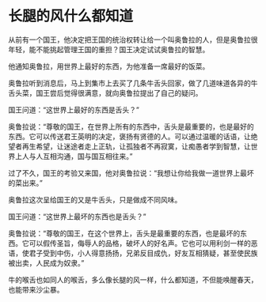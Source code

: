 # 长腿的风什么都知道

从前有一个国王，他决定把王国的统治权转让给一个叫奥鲁拉的人，但是奥鲁拉很年轻，能不能挑起管理王国的重担？国王决定试试奥鲁拉的智慧。 

他通知奥鲁拉，用世界上最好的东西，为他准备一席最好的饭菜。 

奥鲁拉听到消息后，马上到集市上去买了几条牛舌头回家，做了几道味道各异的牛舌头菜，国王尝后觉得很满意，就向奥鲁拉提出了自己的疑问。 

国王问道：“这世界上最好的东西是舌头？” 

奥鲁拉说：“尊敬的国王，在世界上所有的东西中，舌头是最重要的，也是最好的东西。它可以传送君王英明的决定，褒扬有贤德的人。可以通过温暖的话语，让绝望者再生希望，让迷途者走上正轨，让孤独者不再寂寞，让痴愚者学到智慧，让世界上人与人互相沟通，国与国互相往来。” 

过了不久，国王的考验又来国，他对奥鲁拉说：“我想让你给我做一道世界上最坏的菜出来。” 

奥鲁拉这次呈给国王的又是牛舌头，只是做成不同风味。 

国王问道：“这世界上最坏的东西也是舌头？” 

奥鲁拉说：“尊敬的国王，在这个世界上，舌头是最重要的东西，也是最坏的东西。它可以假传圣旨，侮辱人的品格，破坏人的好名声。它也可以用利剑一样的恶语，使君子受到中伤，小人得意扬扬，兄弟反目成仇，好友互相猜疑，甚至使民族被出卖，人民成为奴隶。” 

牛的喉舌也如同人的喉舌，多么像长腿的风一样，什么都知道，不但能唤醒春天，也能带来沙尘暴。